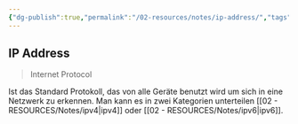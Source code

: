 ```yaml
---
{"dg-publish":true,"permalink":"/02-resources/notes/ip-address/","tags":["netzwerk/ip"],"noteIcon":""}
---
```


## IP Address
>Internet Protocol

Ist das Standard Protokoll, das von alle Geräte benutzt wird um sich in eine Netzwerk zu erkennen. Man kann es in zwei Kategorien unterteilen [[02 - RESOURCES/Notes/ipv4\|ipv4]] oder [[02 - RESOURCES/Notes/ipv6\|ipv6]].

